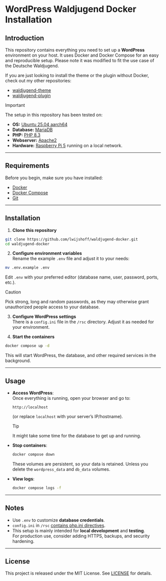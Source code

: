 # WordPress Waldjugend Docker Installation

## Introduction

This repository contains everything you need to set up a **WordPress** environment on your host.
It uses Docker and Docker Compose for an easy and reproducible setup.
Please note it was modified to fit the use case of the Deutsche Waldjugend.

If you are just looking to install the theme or the plugin without Docker, check out my other repositories:  
- [waldjugend-theme](https://github.com/lwijshoff/waldjugend-theme)  
- [waldjugend-plugin](https://github.com/lwijshoff/waldjugend-plugin)  

> [!IMPORTANT]  
> The setup in this repository has been tested on:  
> - **OS:** [Ubuntu 25.04 aarch64](https://ubuntu.com/download/server)  
> - **Database:** [MariaDB](https://mariadb.org/download)  
> - **PHP:** [PHP 8.3](https://www.php.net/downloads.php)  
> - **Webserver:** [Apache2](https://httpd.apache.org/download.cgi)  
> - **Hardware:** [Raspberry Pi 5](https://www.raspberrypi.com/products/raspberry-pi-5/) running on a local network.  

---

## Requirements

Before you begin, make sure you have installed:

- [Docker](https://docs.docker.com/get-docker/)  
- [Docker Compose](https://docs.docker.com/compose/install/)  
- [Git](https://git-scm.com/downloads)  

---

## Installation

1. **Clone this repository**
  ```bash
  git clone https://github.com/lwijshoff/waldjugend-docker.git
  cd waldjugend-docker
  ```

2. **Configure environment variables**  
  Rename the example `.env` file and adjust it to your needs:
  ```bash
  mv .env.example .env
  ```
  Edit `.env` with your preferred editor (database name, user, password, ports, etc.).

> [!CAUTION]  
> Pick strong, long and random passwords, as they may otherwise grant unauthorized people access to your database. 

3. **Configure WordPress settings**  
  There is a `config.ini` file in the `/rsc` directory. Adjust it as needed for your environment.

4. **Start the containers**  
  ```bash
  docker compose up -d
  ```
  This will start WordPress, the database, and other required services in the background.

---

## Usage

- **Access WordPress**:  
  Once everything is running, open your browser and go to:  
  ```
  http://localhost
  ```
  (or replace `localhost` with your server’s IP/hostname).

  > [!TIP]  
  > It might take some time for the database to get up and running. 

- **Stop containers**:  
  ```bash
  docker compose down
  ```
  These volumes are persistent, so your data is retained. Unless you delete the `wordpress_data` and `db_data` volumes.

- **View logs**:  
  ```bash
  docker compose logs -f
  ```

---

## Notes

- Use `.env` to customize **database credentials**.  
- `config.ini` in `/rsc` [contains php.ini directives](https://www.php.net/manual/en/ini.list.php).  
- This setup is mainly intended for **local development** and **testing**.  
  For production use, consider adding HTTPS, backups, and security hardening.

---

## License

This project is released under the MIT License. See [LICENSE](./LICENSE) for details.
